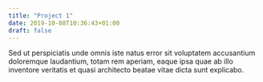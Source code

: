 ```yaml
---
title: "Project 1"
date: 2019-10-08T10:36:43+01:00
draft: false
---
```


Sed ut perspiciatis unde omnis iste natus error sit voluptatem accusantium doloremque laudantium, totam rem aperiam, eaque ipsa quae ab illo inventore veritatis et quasi architecto beatae vitae dicta sunt explicabo. 
